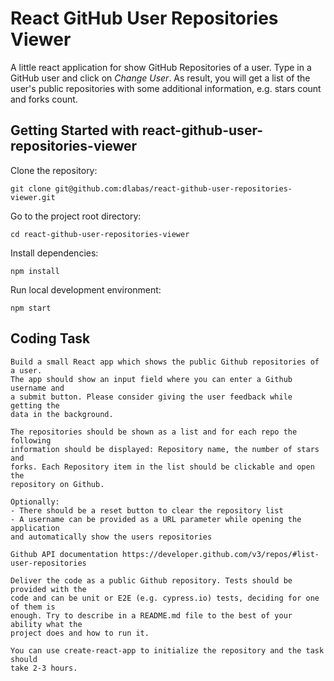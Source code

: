 # React GitHub User Repositories Viewer

A little react application for show GitHub Repositories of a user.
Type in a GitHub user and click on _Change User_. As result, you will get a list
of the user's public repositories with some additional information, e.g. stars count
and forks count.

## Getting Started with react-github-user-repositories-viewer

Clone the repository:
```
git clone git@github.com:dlabas/react-github-user-repositories-viewer.git
```

Go to the project root directory:

```
cd react-github-user-repositories-viewer
```

Install dependencies:
```
npm install
```

Run local development environment:
```
npm start
```

## Coding Task

```
Build a small React app which shows the public Github repositories of a user.
The app should show an input field where you can enter a Github username and 
a submit button. Please consider giving the user feedback while getting the 
data in the background.
 
The repositories should be shown as a list and for each repo the following 
information should be displayed: Repository name, the number of stars and 
forks. Each Repository item in the list should be clickable and open the 
repository on Github.

Optionally:
- There should be a reset button to clear the repository list
- A username can be provided as a URL parameter while opening the application
and automatically show the users repositories

Github API documentation https://developer.github.com/v3/repos/#list-user-repositories

Deliver the code as a public Github repository. Tests should be provided with the
code and can be unit or E2E (e.g. cypress.io) tests, deciding for one of them is
enough. Try to describe in a README.md file to the best of your ability what the
project does and how to run it.
 
You can use create-react-app to initialize the repository and the task should
take 2-3 hours.
```